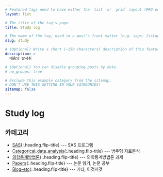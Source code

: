 ```yaml
---
# Featured tags need to have either the `list` or `grid` layout (PRO only).
layout: list

# The title of the tag's page.
title: Study log

# The name of the tag, used in a post's front matter (e.g. tags: [<slug>]).
slug: study

# (Optional) Write a short (~150 characters) description of this featured tag.
description: >
  배움의 발자취

# (Optional) You can disable grouping posts by date.
# no_groups: true

# Exclude this example category from the sitemap.
# DON'T USE THIS SETTING IN YOUR CATEGORIES!
sitemap: false
---
```


# Study log

## 카테고리

* [SAS]{:.heading.flip-title} --- SAS 프로그램
* [Categorical_data_analysis]{:.heading.flip-title} --- 범주형 자료분석
* [의학통계방법론]{:.heading.flip-title} --- 의학통계방법론 과제
* [Papers]{:.heading.flip-title} --- 논문 읽기, 논문 공부
* [Blog-etc]{:.heading.flip-title} --- 기타, 이것저것

[SAS]: /SAS/
[Categorical_data_analysis]: /Categorical_data_analysis/
[의학통계방법론]: /의학통계방법론/
[Papers]: /papers/
[Blog-etc]: /blog-etc/
